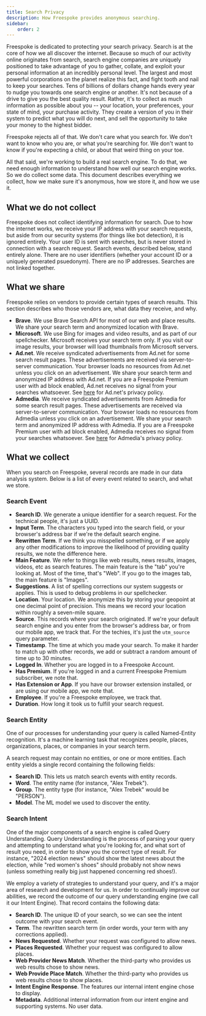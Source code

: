 ```yaml
---
title: Search Privacy
description: How Freespoke provides anonymous searching.
sidebar:
    order: 2
---
```


Freespoke is dedicated to protecting your search privacy. Search is at the core of how we all discover the internet. Because so much of our activity online originates from search, search engine companies are uniquely positioned to take advantage of you to gather, collate, and exploit your personal information at an incredibly personal level. The largest and most powerful corporations on the planet realize this fact, and fight tooth and nail to keep your searches. Tens of billions of dollars change hands every year to nudge you towards one search engine or another. It's not because of a drive to give you the best quality result. Rather, it's to collect as much information as possible about you -- your location, your preferences, your state of mind, your purchase activity. They create a version of you in their system to predict what you will do next, and sell the opportunity to take your money to the highest bidder.

Freespoke rejects all of that. We don't care what you search for. We don't want to know who you are, or what you're searching for. We don't want to know if you're expecting a child, or about that weird thing on your toe.

All that said, we're working to build a real search engine. To do that, we need enough information to understand how well our search engine works. So we do collect some data. This document describes everything we collect, how we make sure it's anonymous, how we store it, and how we use it.

## What we do not collect

Freespoke does not collect identifying information for search. Due to how the internet works, we receive your IP address with your search requests, but aside from our security systems (for things like bot detection), it is ignored entirely. Your user ID is sent with searches, but is never stored in connection with a search request. Search events, described below, stand entirely alone. There are no user identifiers (whether your account ID or a uniquely generated psuedonym). There are no IP addresses. Searches are not linked together.

## What we share

Freespoke relies on vendors to provide certain types of search results. This section describes who those vendors are, what data they receive, and why.

- **Brave**. We use Brave Search API for most of our web and place results. We share your search term and anonymized location with Brave.
- **Microsoft**. We use Bing for images and video results, and as part of our spellchecker. Microsoft receives your search term only. If you visit our image results, your browser will load thumbnails from Microsoft servers.
- **Ad.net**. We receive syndicated advertisements from Ad.net for some search result pages. These advertisements are received via server-to-server communication. Your browser loads no resources from Ad.net unless you click on an advertisement. We share your search term and anonymized IP address with Ad.net. If you are a Freespoke Premium user with ad block enabled, Ad.net receives no signal from your searches whatsoever. See [here](https://www.ad.net/privacy-policy/) for Ad.net's privacy policy.
- **Admedia**. We receive syndicated advertisements from Admedia for some search result pages. These advertisements are received via server-to-server communication. Your browser loads no resources from Admedia unless you click on an advertisement. We share your search term and anonymized IP address with Admedia. If you are a Freespoke Premium user with ad block enabled, Admedia receives no signal from your searches whatsoever. See [here](https://admedia.com/privacy/) for Admedia's privacy policy.

## What we collect

When you search on Freespoke, several records are made in our data analysis system. Below is a list of every event related to search, and what we store.

### Search Event

- **Search ID**. We generate a unique identifier for a search request. For the technical people, it's just a UUID.
- **Input Term**. The characters you typed into the search field, or your browser's address bar if we're the default search engine.
- **Rewritten Term**. If we think you misspelled something, or if we apply any other modifications to improve the likelihood of providing quality results, we note the difference here.
- **Main Feature**. We refer to things like web results, news results, images, videos, etc as search features. The main feature is the "tab" you're looking at. Most of the time, that's "Web". If you go to the images tab, the main feature is "Images".
- **Suggestions**. A list of spelling corrections our system suggests or applies. This is used to debug problems in our spellchecker.
- **Location**. Your location. We anonymize this by storing your geopoint at one decimal point of precision. This means we record your location within roughly a seven-mile square.
- **Source**. This records where your search originated. If we're your default search engine and you enter from the browser's address bar, or from our mobile app, we track that. For the techies, it's just the `utm_source` query parameter.
- **Timestamp**. The time at which you made your search. To make it harder to match up with other records, we add or subtract a random amount of time up to 30 minutes.
- **Logged In**. Whether you are logged in to a Freespoke Account.
- **Has Premium**. If you're logged in and a current Freespoke Premium subscriber, we note that.
- **Has Extension or App**. If you have our browser extension installed, or are using our mobile app, we note that.
- **Employee**. If you're a Freespoke employee, we track that.
- **Duration**. How long it took us to fulfill your search request.

### Search Entity

One of our processes for understanding your query is called Named-Entity recognition. It's a machine learning task that recognizes people, places, organizations, places, or companies in your search term.

A search request may contain no entities, or one or more entities. Each entity yields a single record containing the following fields:

- **Search ID**. This lets us match search events with entity records.
- **Word**. The entity name (for instance, "Alex Trebek").
- **Group**. The entity type (for instance, "Alex Trebek" would be "PERSON").
- **Model**. The ML model we used to discover the entity.

### Search Intent

One of the major components of a search engine is called Query Understanding. Query Understanding is the process of parsing your query and attempting to understand what you're looking for, and what sort of result you need, in order to show you the correct type of result. For instance, "2024 election news" should show the latest news about the election, while "red women's shoes" should probably not show news (unless something really big just happened concerning red shoes!).

We employ a variety of strategies to understand your query, and it's a major area of research and development for us. In order to continually improve our abilities, we record the outcome of our query understanding engine (we call it our Intent Engine). That record contains the following data:

- **Search ID**. The unique ID of your search, so we can see the intent outcome with your search event.
- **Term**. The rewritten search term (in order words, your term with any corrections applied).
- **News Requested**. Whether your request was configured to allow news.
- **Places Requested**. Whether your request was configured to allow places.
- **Web Provider News Match**. Whether the third-party who provides us web results chose to show news.
- **Web Provide Place Match**. Whether the third-party who provides us web results chose to show places.
- **Intent Engine Response**. The features our internal intent engine chose to display.
- **Metadata**. Additional internal information from our intent engine and supporting systems. No user data.